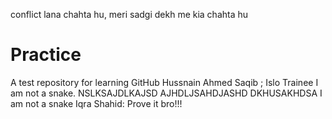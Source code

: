 conflict lana chahta hu, meri sadgi dekh me kia chahta hu
# Practice
A test repository for learning GitHub
Hussnain Ahmed Saqib ; Islo Trainee 
I am not a snake. NSLKSAJDLKAJSD
AJHDLJSAHDJASHD
DKHUSAKHDSA
I am not a snake
Iqra Shahid: Prove it bro!!!